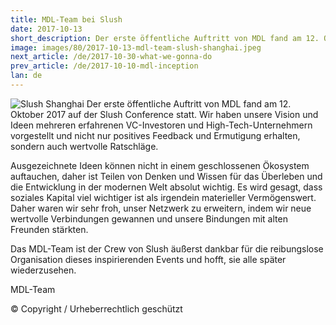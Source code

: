 ```yaml
---
title: MDL-Team bei Slush
date: 2017-10-13
short_description: Der erste öffentliche Auftritt von MDL fand am 12. Oktober 2017 auf der Slush Conference statt.
image: images/80/2017-10-13-mdl-team-slush-shanghai.jpeg
next_article: /de/2017-10-30-what-we-gonna-do
prev_article: /de/2017-10-10-mdl-inception
lan: de
---
```


![Slush Shanghai](https://ipfs.io/ipfs/QmcN4PPiFfizycvjp5xteL2RPjresxXCau51USXifKLcdP)
Der erste öffentliche Auftritt von MDL fand am 12. Oktober 2017 auf der Slush Conference statt. Wir haben unsere Vision und Ideen mehreren erfahrenen VC-Investoren und High-Tech-Unternehmern vorgestellt und nicht nur positives Feedback und Ermutigung erhalten, sondern auch wertvolle Ratschläge.

Ausgezeichnete Ideen können nicht in einem geschlossenen Ökosystem auftauchen, daher ist Teilen von Denken und Wissen für das Überleben und die Entwicklung in der modernen Welt absolut wichtig. Es wird gesagt, dass soziales Kapital viel wichtiger ist als irgendein materieller Vermögenswert. Daher waren wir sehr froh, unser Netzwerk zu erweitern, indem wir neue wertvolle Verbindungen gewannen und unsere Bindungen mit alten Freunden stärkten.

Das MDL-Team ist der Crew von Slush äußerst dankbar für die reibungslose Organisation dieses inspirierenden Events und hofft, sie alle später wiederzusehen.

MDL-Team

© Copyright / Urheberrechtlich geschützt
